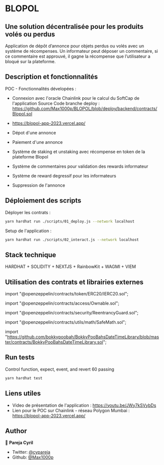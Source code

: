 # BLOPOL
## Une solution décentralisée pour les produits volés ou perdus
Application de dépôt d’annonce pour objets perdus ou volés avec un système de récompenses. Un informateur peut déposer un commentaire, si ce commentaire est approuvé, il gagne la récompense que l’utilisateur a bloqué sur la plateforme.


## Description et fonctionnalités

POC - Fonctionnalités dévelopées : 

- Connexion avec l'oracle Chainlink pour le calcul du SoftCap de l'application
Source Code branche deploy : https://github.com/Max1000p/BLOPOL/blob/deploy/backend/contracts/Blopol.sol
- <https://blopol-app-2023.vercel.app/>

- Dépot d'une annonce
- Paiement d'une annonce
- Système de staking et unstaking avec récompense en token de la plateforme Blopol
- Système de commentaires pour validation des rewards informateur
- Système de reward degressif pour les informateurs
- Suppression de l'annonce

## Déploiement des scripts
Déployer les contrats :

```bash
yarn hardhat run ./scripts/01_deploy.js --network localhost
```

Setup de l'application : 
```bash
yarn hardhat run ./scripts/02_interact.js --network localhost
```



## Stack technique
HARDHAT + SOLIDITY + NEXTJS + RainbowKit + WAGMI + VIEM

## Utilisation des contrats et librairies externes
import "@openzeppelin/contracts/token/ERC20/IERC20.sol";

import "@openzeppelin/contracts/access/Ownable.sol";

import "@openzeppelin/contracts/security/ReentrancyGuard.sol";

import "@openzeppelin/contracts/utils/math/SafeMath.sol";

import "https://github.com/bokkypoobah/BokkyPooBahsDateTimeLibrary/blob/master/contracts/BokkyPooBahsDateTimeLibrary.sol";


## Run tests
Control function, expect, event, and revert
60 passing

```sh
yarn hardhat test
```

## Liens utiles
* Video de présentation de l'application : https://youtu.be/JWy7kSVybDs
* Lien pour le POC sur Chainlink - réseau Polygon Mumbai : https://blopol-app-2023.vercel.app/


## Author

👤 **Pareja Cyril**

* Twitter: [@cypareja](https://twitter.com/cypareja)
* Github: [@Max1000p](https://github.com/Max1000p)

